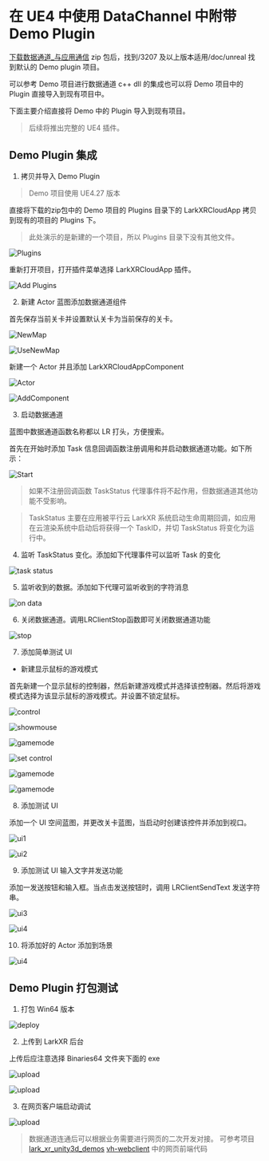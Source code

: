 # 在 UE4 中使用 DataChannel 中附带 Demo Plugin

[下载数据通道_与应用通信](https://www.pingxingyun.com/devCenter.html) zip 包后，找到/3207 及以上版本适用/doc/unreal 找到默认的 Demo plugin 项目。

可以参考 Demo 项目进行数据通道 c++ dll 的集成也可以将 Demo 项目中的 Plugin 直接导入到现有项目中。

下面主要介绍直接将 Demo 中的 Plugin 导入到现有项目。

> 后续将推出完整的 UE4 插件。

## Demo Plugin 集成

1. 拷贝并导入 Demo Plugin

> Demo 项目使用 UE4.27 版本

直接将下载的zip包中的 Demo 项目的 Plugins 目录下的 LarkXRCloudApp 拷贝到现有的项目的 Plugins 下。

> 此处演示的是新建的一个项目，所以 Plugins 目录下没有其他文件。

![Plugins](img_ue_datachannel_2/2.png)

重新打开项目，打开插件菜单选择 LarkXRCloudApp 插件。

![Add Plugins](img_ue_datachannel_2/1.png)

2. 新建 Actor 蓝图添加数据通道组件

首先保存当前关卡并设置默认关卡为当前保存的关卡。

![NewMap](img_ue_datachannel_2/5.png)

![UseNewMap](img_ue_datachannel_2/4.png)

新建一个 Actor 并且添加 LarkXRCloudAppComponent

![Actor](img_ue_datachannel_2/6.png)

![AddComponent](img_ue_datachannel_2/7.png)

3. 启动数据通道

蓝图中数据通道函数名称都以 LR 打头，方便搜索。

首先在开始时添加 Task 信息回调函数注册调用和并启动数据通道功能。如下所示：

![Start](img_ue_datachannel_2/8.png)

> 如果不注册回调函数 TaskStatus 代理事件将不起作用，但数据通道其他功能不受影响。

> TaskStatus 主要在应用被平行云 LarkXR 系统启动生命周期回调，如应用在云渲染系统中启动后将获得一个 TaskID，并切 TaskStatus 将变化为运行中。

4. 监听 TaskStatus 变化。添加如下代理事件可以监听 Task 的变化

![task status](img_ue_datachannel_2/9.png)

5. 监听收到的数据。添加如下代理可监听收到的字符消息

![on data](img_ue_datachannel_2/10.png)

6. 关闭数据通道。调用LRClientStop函数即可关闭数据通道功能

![stop](img_ue_datachannel_2/11.png)

7. 添加简单测试 UI

* 新建显示鼠标的游戏模式

首先新建一个显示鼠标的控制器，然后新建游戏模式并选择该控制器。然后将游戏模式选择为该显示鼠标的游戏模式。并设置不锁定鼠标。

![control](img_ue_datachannel_2/13.png)

![showmouse](img_ue_datachannel_2/14.png)

![gamemode](img_ue_datachannel_2/12.png)

![set control](img_ue_datachannel_2/15.png)

![gamemode](img_ue_datachannel_2/17.png)

![gamemode](img_ue_datachannel_2/18.png)

8. 添加测试 UI

添加一个 UI 空间蓝图，并更改关卡蓝图，当启动时创建该控件并添加到视口。

![ui1](img_ue_datachannel_2/19.png)

![ui2](img_ue_datachannel_2/22.png)

9. 添加测试 UI 输入文字并发送功能

添加一发送按钮和输入框。当点击发送按钮时，调用 LRClientSendText 发送字符串。

![ui3](img_ue_datachannel_2/20.png)

![ui4](img_ue_datachannel_2/21.png)

10. 将添加好的 Actor 添加到场景

![ui4](img_ue_datachannel_2/23.png)

## Demo Plugin 打包测试

1. 打包 Win64 版本

![deploy](img_ue_datachannel_2/24.png)

2. 上传到 LarkXR 后台

上传后应注意选择 Binaries64 文件夹下面的 exe

![upload](img_ue_datachannel_2/25.png)

![upload](img_ue_datachannel_2/26.png)

3. 在网页客户端启动调试

![upload](img_ue_datachannel_2/27.png)

> 数据通道连通后可以根据业务需要进行网页的二次开发对接。
> 可参考项目[lark_xr_unity3d_demos](https://github.com/pingxingyun/lark_xr_unity3d_demos) [vh-webclient](https://github.com/pingxingyun/vh-webclient) 中的网页前端代码